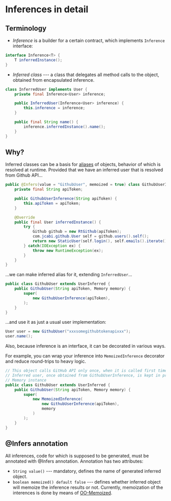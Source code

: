 # Inferences in detail

## Terminology

- *Inference* is a builder for a certain contract, which implements `Inference` interface:

```java
interface Inference<T> {
    T inferredInstance();
}
```

- *Inferred class* --- a class that delegates all method calls to the object, obtained from encapsulated inference.

```java
class InferredUser implements User {
    private final Inference<User> inference;

    public InferredUser(Inference<User> inference) {
        this.inference = inference;
    }

    public final String name() {
        inference.inferredInstance().name();
    }
}
```

## Why?

Inferred classes can be a basis for [aliases](https://www.pragmaticobjects.com/chapters/005_implementation_inheritance_paranoia.html#aliases) 
of objects, behavior of which is resolved at runtime.
Provided that we have an inferred user that is resolved from Github API...

```java
public @Infers(value = "GithubUser", memoized = true) class GithubUserInference implements Inference<User> {
    private final String apiToken;

    public GithubUserInference(String apiToken) {
        this.apiToken = apiToken;
    }

    @Override
    public final User inferredInstance() {
        try {
            Github github = new RtGithub(apiToken);
            com.jcabi.github.User self = github.users().self();
            return new StaticUser(self.login(), self.emails().iterate());    
        } catch(IOException ex) {
            throw new RuntimeException(ex);
        }
    }
}
```

...we can make inferred alias for it, extending `InferredUser`...

```java
public class GithubUser extends UserInferred {
    public GithubUser(String apiToken, Memory memory) {
        super(
            new GithubUserInference(apiToken),
        );
    }
}
```
...and use it as just a usual user implementation: 

```java
User user = new GithubUser("xxxsomegithubtokenapixxx");
user.name();
```

Also, because inference is an interface, it can be decorated in various ways.

For example, you can wrap
your inference into `MemoizedInference` decorator and reduce round-trips
to heavy logic.

```java
// This object calls GitHub API only once, when it is called first time.
// Inferred user, once obtained from GithubUserInference, is kept in provided 
// Memory instance
public class GithubUser extends UserInferred {
    public GithubUser(String apiToken, Memory memory) {
        super(
            new MemoizedInference(
                new GithubUserInference(apiToken),
                memory
            )
        );
    }
}
```

## @Infers annotation

All inferences, code for which is supposed to be generated, must be annotated with @Infers
annotation. Annotation has two attributes:

- `String value()` --- mandatory, defines the name of generated inferred object.
- `boolean memoized() default false` --- defines whether inferred object will memoize the inference results or not. Currently, memoization
of the interences is done by means of [OO-Memoized](https://github.com/pragmatic-objects/oo-memoized).

